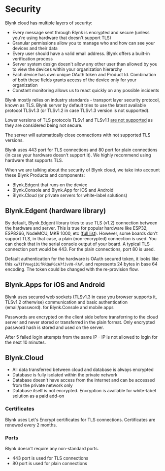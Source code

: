 # Security

Blynk cloud has multiple layers of security:

* Every message sent through Blynk is encrypted and secure (unless you're using hardware that doesn't support TLS)
* Granular permissions allow you to manage who and how can see your devices and their data
* Every user should have a valid email address. Blynk offers a built-in verification process
* Server system design doesn't allow any other user than allowed by you to view the devices within your organization hierarchy
* Each device has own unique OAuth token and Product Id. Combination of both these fields grants access of the device only for your organization
* Constant monitoring allows us to react quickly on any possible incidents  &#x20;

Blynk mostly relies on industry standards - transport layer security protocol, known as TLS. Blynk server by default tries to use the latest available protocol TLSv1.3 (or TLSv1.2 in case TLSv1.3 version is not supported).

Lower versions of TLS protocols TLSv1 and TLSv1.1 [are not supported](https://en.wikipedia.org/wiki/Transport\_Layer\_Security#TLS\_1.0) as they are considered being not secure.

The server will automatically close connections with not supported TLS versions.

Blynk uses 443 port for TLS connections and 80 port for plain connections (in case your hardware doesn't support it). We highly recommend using hardware that supports TLS.&#x20;

When we are talking about the security of Blynk cloud, we take into account these Blynk Products and components:

* Blynk.Edgent that runs on the device
* Blynk.Console and Blynk.App for iOS and Android
* Blynk.Cloud (or private servers for white-label solutions)

## Blynk.Edgent (hardware library)

By default, Blynk.Edgent library tries to use TLS (v1.2) connection between the hardware and server. This is true for popular hardware like ESP32, ESP8266, NodeMCU, MKR 1000, etc ([full list](../../blynk.edgent/overview.md)). However, some boards don't support TLS, in that case, a plain (non-encrypted) connection is used. You can check that in the serial console output of your board. A typical TLS connection port would be 443. For the plain connections, port 80 is used.

Default authentication for the hardware is OAuth secured token, it looks like this `xw7ITVneg1DifRRQuPGcA7fJvV8-FAVl` and represents 24 bytes in base 64 encoding. The token could be changed with the re-provision flow.

## Blynk.Apps for iOS and Android

Blynk uses secured web sockets (TLSv1.3 in case you browser supports it, TLSv1.2 otherwise) communication and basic authentication (email/password). for Blynk.Console and mobile apps&#x20;

Passwords are encrypted on the client side before transferring to the cloud server and never stored or transferred in the plain format. Only encrypted password hash is stored and used on the server.

After 5  failed login attempts from the same IP - IP is not allowed to login for the next 10 minutes.

## Blynk.Cloud

* All data transferred between cloud and database is always encrypted
* Database is fully isolated within the private network
* Database doesn't have access from the internet and can be accessed from the private network only
* Database itself is not encrypted. Encryption is available for white-label solution as a paid add-on

### Certificates

Blynk uses Let's Encrypt certificates for TLS connections. Certificates are renewed every 2 months.

### Ports

Blynk doesn't require any non-standard ports.

* 443 port is used for TLS connections
* 80 port is used for plain connections
